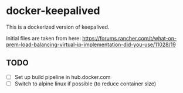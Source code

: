 # docker-keepalived

This is a dockerized version of keepalived.

Initial files are taken from here:
https://forums.rancher.com/t/what-on-prem-load-balancing-virtual-ip-implementation-did-you-use/11028/19

## TODO
- [ ] Set up build pipeline in hub.docker.com
- [ ] Switch to alpine linux if possible (to reduce container size)
